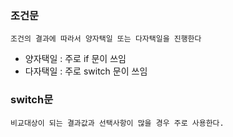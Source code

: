 ### 조건문 

    조건의 결과에 따라서 양자택일 또는 다자택일을 진행한다

+ 양자택일 : 주로 if 문이 쓰임
+ 다자택일 : 주로 switch 문이 쓰임


### switch문

    비교대상이 되는 결과값과 선택사항이 많을 경우 주로 사용한다.
    